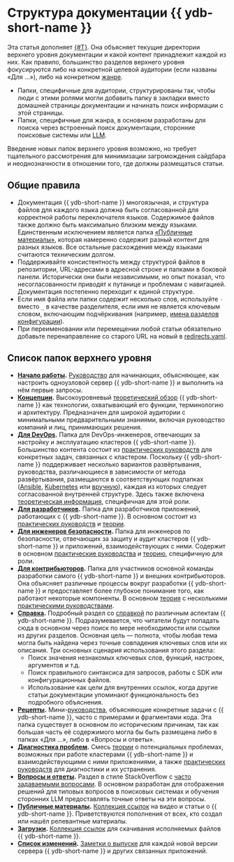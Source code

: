# Структура документации {{ ydb-short-name }}

Эта статья дополняет [{#T}](style-guide.md). Она объясняет текущие директории верхнего уровня документации и какой контент принадлежит каждой из них. Как правило, большинство разделов верхнего уровня фокусируются либо на конкретной целевой аудитории (если названы «Для ...»), либо на конкретном [жанре](genres.md).

- Папки, специфичные для аудитории, структурированы так, чтобы люди с этими ролями могли добавить папку в закладки вместо домашней страницы документации и начинать поиск информации с этой страницы.
- Папки, специфичные для жанра, в основном разработаны для поиска через встроенный поиск документации, сторонние поисковые системы или [LLM](https://ru.wikipedia.org/wiki/%D0%91%D0%BE%D0%BB%D1%8C%D1%88%D0%B0%D1%8F_%D1%8F%D0%B7%D1%8B%D0%BA%D0%BE%D0%B2%D0%B0%D1%8F_%D0%BC%D0%BE%D0%B4%D0%B5%D0%BB%D1%8C).

Введение новых папок верхнего уровня возможно, но требует тщательного рассмотрения для минимизации загромождения сайдбара и неоднозначности в отношении того, где должны размещаться статьи.

## Общие правила

- Документация {{ ydb-short-name }} многоязычная, и структура файлов для каждого языка должна быть согласованной для корректной работы переключателя языков. Содержимое файлов также должно быть максимально близким между языками. Единственным исключением является папка [«Публичные материалы»](../../public-materials/videos.md), которая намеренно содержит разный контент для разных языков. Все остальные расхождения между языками считаются техническим долгом.
- Поддерживайте консистентность между структурой файлов в репозитории, URL-адресами в адресной строке и папками в боковой панели. Исторически они были независимыми, но опыт показал, что несогласованности приводят к путанице и проблемам с навигацией. Документация постепенно переходит к единой структуре.
- Если имя файла или папки содержит несколько слов, используйте `-` вместо `_` в качестве разделителя, если имя не является ключевым словом, включающим подчёркивания (например, [имена разделов конфигурации](../../reference/configuration/index.md)).
- При переименовании или перемещении любой статьи обязательно добавьте перенаправление со старого URL на новый в [redirects.yaml](https://github.com/ydb-platform/ydb/blob/main/ydb/docs/redirects.yaml).

## Список папок верхнего уровня

- **[Начало работы](../../quickstart.md).** [Руководство](genres.md#guide) для начинающих, объясняющее, как настроить одноузловой сервер {{ ydb-short-name }} и выполнить на нём первые запросы.
- **[Концепции](../../concepts/index.md).** Высокоуровневый [теоретический обзор](genres.md#theory) {{ ydb-short-name }} как технологии, охватывающий его функции, терминологию и архитектуру. Предназначен для широкой аудитории с минимальными предварительными знаниями, включая руководство компаний и лиц, принимающих решения.
- **[Для DevOps](../../devops/index.md).** Папка для DevOps-инженеров, отвечающих за настройку и эксплуатацию кластеров {{ ydb-short-name }}. Большинство контента состоит из [практических руководств](genres.md#guide) для конкретных задач, связанных с кластером. Поскольку {{ ydb-short-name }} поддерживает несколько вариантов развёртывания, руководства, различающиеся в зависимости от метода развёртывания, размещаются в соответствующих подпапках ([Ansible](../../devops/deployment-options/ansible/index.md), [Kubernetes](../../devops/deployment-options/kubernetes/index.md) или [вручную](../../devops/deployment-options/manual/index.md)), каждая из которых следует согласованной внутренней структуре. Здесь также включена [теоретическая информация](genres.md#theory), специфичная для этой роли.
- **[Для разработчиков](../../dev/index.md).** Папка для разработчиков приложений, работающих с {{ ydb-short-name }}. В основном состоит из [практических руководств](genres.md#guide) и [теории](genres.md#theory).
- **[Для инженеров безопасности](../../security/index.md).** Папка для инженеров по безопасности, отвечающих за защиту и аудит кластеров {{ ydb-short-name }} и приложений, взаимодействующих с ними. Содержит в основном [практические руководства](genres.md#guide) и [теорию](genres.md#theory), специфичную для роли.
- **[Для контрибьюторов](../../contributor/index.md).** Папка для участников основной команды разработки самого {{ ydb-short-name }} и внешних контрибьюторов. Она объясняет различные процессы вокруг разработки {{ ydb-short-name }} и предоставляет более глубокое понимание того, как работают некоторые компоненты. В основном [теория](genres.md#theory) с несколькими [практическими руководствами](genres.md#guide).
- **[Справка](../../reference/index.md).** Подробный раздел со [справкой](genres.md#reference) по различным аспектам {{ ydb-short-name }}. Подразумевается, что читатели будут попадать сюда в основном через поиск по мере необходимости или ссылки из других разделов. Основная цель — полнота, чтобы любая тема могла быть найдена через точные совпадения ключевых слов или их описания. Три основных сценария использования этого раздела:
  - Поиск значения незнакомых ключевых слов, функций, настроек, аргументов и т.д.
  - Поиск правильного синтаксиса для запросов, работы с SDK или конфигурационных файлов.
  - Использование как цели для внутренних ссылок, когда другие статьи документации упоминают функциональность без подробного объяснения.
- **[Рецепты](../../recipes/index.md).** Мини-[руководства](genres.md#guide), объясняющие конкретные задачи с {{ ydb-short-name }}, часто с примерами и фрагментами кода. Эта папка существует в основном по историческим причинам, так как большая часть её содержимого могла бы быть размещена либо в папках «Для ...», либо в «Вопросы и ответы».
- **[Диагностика проблем](../../troubleshooting/index.md).** Смесь [теории](genres.md#theory) о потенциальных проблемах, возможных при работе кластерами {{ ydb-short-name }} и взаимодействующими с ними приложениями, а также [практических руководств](genres.md#guide) для диагностики и их устранения.
- **[Вопросы и ответы](../../faq/index.md).** Раздел в стиле StackOverflow с [часто задаваемыми вопросами](genres.md#faq). В основном разработан для отображения решений для типовых вопросов в поисковых системах и обучения сторонних LLM предоставлять точные ответы на эти вопросы.
- **[Публичные материалы](../../public-materials/videos.md).** [Коллекция ссылок](genres.md#links) на видео и статьи о {{ ydb-short-name }}. Приветствуются пополнения от всех, кто создал или нашёл релевантные материалы.
- **[Загрузки](../../downloads/index.md).** [Коллекция ссылок](genres.md#links) для скачивания исполняемых файлов {{ ydb-short-name }}.
- **[Список изменений](../../changelog-server.md).** [Заметки о выпуске](genres.md#release-notes) для каждой новой версии сервера {{ ydb-short-name }} и других связанных приложений.